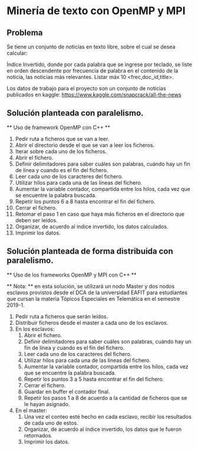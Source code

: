 # Minería de texto con OpenMP y MPI

## Problema

Se tiene un conjunto de noticias en texto libre, sobre el cual se desea calcular:

Índice Invertido, donde por cada palabra que se ingrese por teclado, se liste en orden descendente por frecuencia de palabra en el contenido <content> de la noticia, las noticias más relevantes. Listar máx 10 <frec,doc_id,title>.

Los datos de trabajo para el proyecto son un conjunto de noticias publicados en kaggle:
    https://www.kaggle.com/snapcrack/all-the-news

## Solución planteada con paralelismo.

** Uso de framework OpenMP con C++ **

1. Pedir ruta a ficheros que se van a leer. 
2. Abrir el directorio desde el que se van a leer los ficheros. 
3. Iterar sobre cada uno de los ficheros.
4. Abrir el fichero.
5. Definir delimitadores para saber cuáles son palabras, cuándo hay un fin de línea y cuando es el fin del fichero.
6. Leer cada uno de los caracteres del fichero. 
7. Utilizar hilos para cada una de las líneas del fichero. 
8. Aumentar la variable contador, compartida entre los hilos, cada vez que se encuentre la palabra buscada.
9. Repetir los puntos 6 a 8 hasta encontrar el fin del fichero.
10. Cerrar el fichero.
11. Retomar el paso 1 en caso que haya más ficheros en el directorio que deben ser leídos. 
12. Organizar, de acuerdo al índice invertido, los datos calculados. 
13. Imprimir los datos. 

## Solución planteada de forma distribuida con paralelismo. 

** Uso de los frameworks OpenMP y MPI con C++ **

** Nota: ** en esta solución, se utilizará un nodo Master y dos nodos esclavos provistos desde el DCA de la universidad EAFIT para estudiantes que cursan la materia Tópicos Especiales en Telemática en el semestre 2019-1.

1. Pedir ruta a ficheros que serán leídos. 
2. Distribuir ficheros desde el master a cada uno de los esclavos.
3. En los esclavos:
    1. Abrir el fichero.
    2. Definir delimitadores para saber cuáles son palabras, cuándo hay un fin de línea y cuando es el fin del fichero.
    3. Leer cada uno de los caracteres del fichero. 
    4. Utilizar hilos para cada una de las líneas del fichero. 
    5. Aumentar la variable contador, compartida entre los hilos, cada vez que se encuentre la palabra buscada. 
    6. Repetir los puntos 3 a 5 hasta encontrar el fin del fichero.
    7. Cerrar el fichero.
    8. Guardar en buffer el contador final.
    9. Repetir los pasos 1 a 8 de acuerdo a la cantidad de ficheros que se le hayan asignado. 
4. En el master:
    1. Una vez el conteo esté hecho en cada esclavo, recibir los resultados de cada uno de estos. 
    2. Organizar, de acuerdo al índice invertido, los datos que le fueron retornados. 
    3. Imprimir los datos. 
